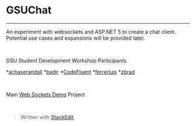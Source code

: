 
# GSUChat
*****
An experiment with websockets and ASP.NET 5 to create a chat client. Potential use cases and expansions will be provided later.

<br>

GSU Student Development Workshop Participants

*[achaserandall](https://github.com/achaserandall)
*[badjr](https://github.com/badjr)
*[CodeFluent](https://github.com/CodeFluent)
*[ferrerluis](https://github.com/ferrerluis)
*[zbrad](https://github.com/zbrad)

<br>

Main [Web Sockets Demo](https://github.com/zbrad/WebSocketsDemo) Project


<br>

> Written with [StackEdit](https://stackedit.io/).
